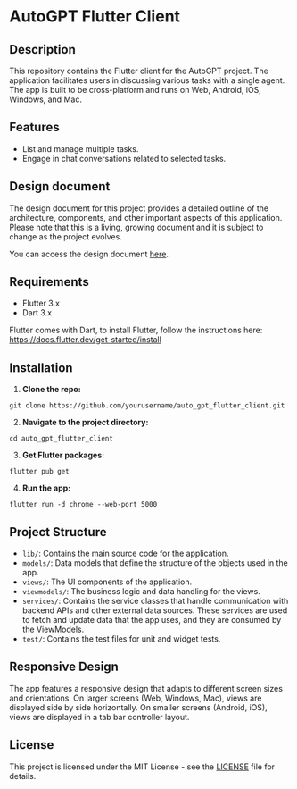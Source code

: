 # AutoGPT Flutter Client

## Description

This repository contains the Flutter client for the AutoGPT project. The application facilitates users in discussing various tasks with a single agent. The app is built to be cross-platform and runs on Web, Android, iOS, Windows, and Mac.

## Features

- List and manage multiple tasks.
- Engage in chat conversations related to selected tasks.

## Design document

The design document for this project provides a detailed outline of the architecture, components, and other important aspects of this application. Please note that this is a living, growing document and it is subject to change as the project evolves.

You can access the design document [here](https://docs.google.com/document/d/1S-o2np1gq5JwFq40wPHDUVLi-mylz4WMvCB8psOUjc8/).

## Requirements

- Flutter 3.x
- Dart 3.x

Flutter comes with Dart, to install Flutter, follow the instructions here: https://docs.flutter.dev/get-started/install

## Installation

1. **Clone the repo:**
```
git clone https://github.com/yourusername/auto_gpt_flutter_client.git
```

2. **Navigate to the project directory:**
```
cd auto_gpt_flutter_client
```

3. **Get Flutter packages:**
```
flutter pub get
```

4. **Run the app:**
```
flutter run -d chrome --web-port 5000
```

## Project Structure

- `lib/`: Contains the main source code for the application.
- `models/`: Data models that define the structure of the objects used in the app.
- `views/`: The UI components of the application.
- `viewmodels/`: The business logic and data handling for the views.
- `services/`: Contains the service classes that handle communication with backend APIs and other external data sources. These services are used to fetch and update data that the app uses, and they are consumed by the ViewModels.
- `test/`: Contains the test files for unit and widget tests.

## Responsive Design

The app features a responsive design that adapts to different screen sizes and orientations. On larger screens (Web, Windows, Mac), views are displayed side by side horizontally. On smaller screens (Android, iOS), views are displayed in a tab bar controller layout.

## License

This project is licensed under the MIT License - see the [LICENSE](LICENSE) file for details.

